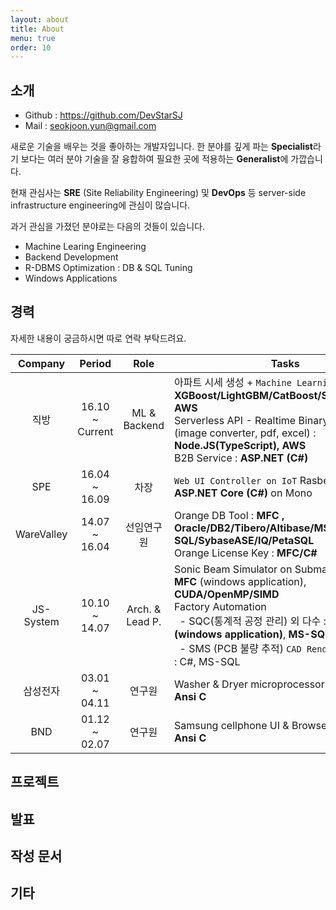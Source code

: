 ```yaml
---
layout: about
title: About
menu: true
order: 10
---
```


## 소개 
- Github : <https://github.com/DevStarSJ>
- Mail : seokjoon.yun@gmail.com

 새로운 기술을 배우는 것을 좋아하는 개발자입니다. 한 분야를 깊게 파는 **Specialist**라기 보다는 여러 분야 기술을 잘 융합하여 필요한 곳에 적용하는 **Generalist**에 가깝습니다.  

 현재 관심사는 **SRE** (Site Reliability Engineering) 및 **DevOps** 등 server-side infrastructure engineering에 관심이 많습니다.

 과거 관심을 가졌던 분야로는 다음의 것들이 있습니다.

 - Machine Learing Engineering
 - Backend Development
 - R-DBMS Optimization : DB & SQL Tuning
 - Windows Applications

## 경력

자세한 내용이 궁금하시면 따로 연락 부탁드려요.

| Company | Period | Role | Tasks |
|:---:|:---:|:---:|---|
| 직방 | 16.10 ~ Current | ML & Backend | 아파트 시세 생성 + `Machine Learning` : **Python, XGBoost/LightGBM/CatBoost/SkLearn/Keras, AWS** <br> Serverless API - Realtime Binary Response (image converter, pdf, excel) : **Node.JS(TypeScript), AWS** <br> B2B Service : **ASP.NET (C#)** |
| SPE | 16.04 ~ 16.09 | 차장 | `Web UI Controller on IoT` Rasberry Pi 3 : **ASP.NET Core (C#)** on Mono |
| WareValley | 14.07 ~ 16.04 | 선임연구원 | Orange DB Tool : **MFC , Oracle/DB2/Tibero/Altibase/MS-SQL/SybaseASE/IQ/PetaSQL** <br> Orange License Key : **MFC/C#** |
| JS-System | 10.10 ~ 14.07 | Arch. & Lead P. | Sonic Beam Simulator on Submarine + `CUDA` : **MFC** (windows application), **CUDA/OpenMP/SIMD** <br> Factory Automation <br>&nbsp;&nbsp;- SQC(통계적 공정 관리) 외 다수 : **C# / VB (windows application)**, **MS-SQL / Oracle** <br>&nbsp;&nbsp;- SMS (PCB 불량 추적) `CAD Rendering (ODB++)` : C#, MS-SQL |
| 삼성전자 | 03.01 ~ 04.11 | 연구원 | Washer & Dryer microprocessor (Toshiba) : **Ansi C** |
| BND |01.12 ~ 02.07 | 연구원 | Samsung cellphone UI & Browser porting : **Ansi C** |


## 프로젝트



## 발표


## 작성 문서


## 기타

